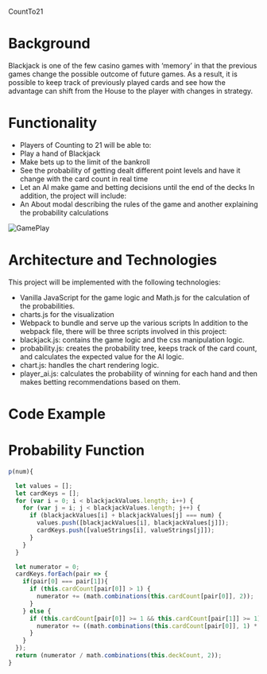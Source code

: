 CountTo21

# Background
Blackjack is one of the few casino games with ‘memory’ in that the previous games change the possible outcome of future games. As a result, it is possible to keep track of previously played cards and see how the advantage can shift from the House to the player with changes in strategy.

# Functionality
* Players of Counting to 21 will be able to:
* Play a hand of Blackjack
* Make bets up to the limit of the bankroll
* See the probability of getting dealt different point levels and have it change with the card count in real time
* Let an AI make game and betting decisions until the end of the decks
In addition, the project will include:
* An About modal describing the rules of the game and another explaining the probability calculations

![GamePlay](./pictures/countto21gif.gif)

# Architecture and Technologies
This project will be implemented with the following technologies:
* Vanilla JavaScript for the game logic and Math.js for the calculation of the probabilities.
* charts.js for the visualization
* Webpack to bundle and serve up the various scripts
In addition to the webpack file, there will be three scripts involved in this project:
* blackjack.js: contains the game logic and the css manipulation logic.
* probability.js: creates the probability tree, keeps track of the card count, and calculates the expected value for the AI logic.
* chart.js: handles the chart rendering logic.
* player_ai.js:  calculates the probability of winning for each hand and then makes betting recommendations based on them.

# Code Example

# Probability Function

```javascript
p(num){

  let values = [];
  let cardKeys = [];
  for (var i = 0; i < blackjackValues.length; i++) {
    for (var j = i; j < blackjackValues.length; j++) {
      if (blackjackValues[i] + blackjackValues[j] === num) {
        values.push([blackjackValues[i], blackjackValues[j]]);
        cardKeys.push([valueStrings[i], valueStrings[j]]);
      }
    }
  }

  let numerator = 0;
  cardKeys.forEach(pair => {
    if(pair[0] === pair[1]){
      if (this.cardCount[pair[0]] > 1) {
        numerator += (math.combinations(this.cardCount[pair[0]], 2));
      }
    } else {
      if (this.cardCount[pair[0]] >= 1 && this.cardCount[pair[1]] >= 1) {
        numerator += ((math.combinations(this.cardCount[pair[0]], 1) * math.combinations(this.cardCount[pair[1]], 1)));
      }
    }
  });
  return (numerator / math.combinations(this.deckCount, 2));
}
```
